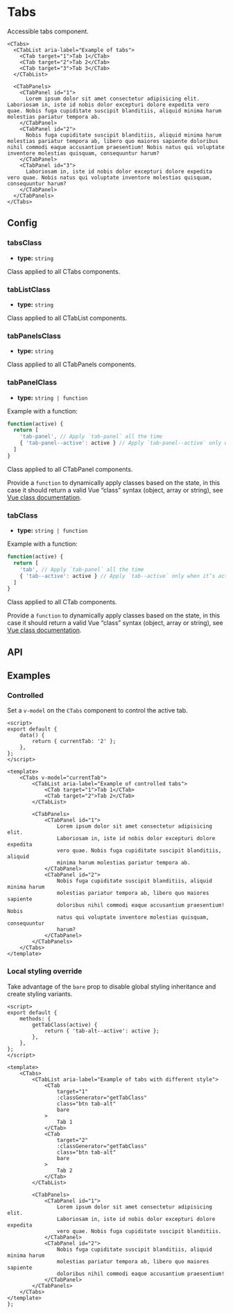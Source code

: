 # Tabs

Accessible tabs component.

```vue
<CTabs>
  <CTabList aria-label="Example of tabs">
    <CTab target="1">Tab 1</CTab>
    <CTab target="2">Tab 2</CTab>
    <CTab target="3">Tab 3</CTab>
  </CTabList>

  <CTabPanels>
    <CTabPanel id="1">
      Lorem ipsum dolor sit amet consectetur adipisicing elit. Laboriosam in, iste id nobis dolor excepturi dolore expedita vero quae. Nobis fuga cupiditate suscipit blanditiis, aliquid minima harum molestias pariatur tempora ab.
    </CTabPanel>
    <CTabPanel id="2">
      Nobis fuga cupiditate suscipit blanditiis, aliquid minima harum molestias pariatur tempora ab, libero quo maiores sapiente doloribus nihil commodi eaque accusantium praesentium! Nobis natus qui voluptate inventore molestias quisquam, consequuntur harum?
    </CTabPanel>
    <CTabPanel id="3">
      Laboriosam in, iste id nobis dolor excepturi dolore expedita vero quae. Nobis natus qui voluptate inventore molestias quisquam, consequuntur harum?
    </CTabPanel>
  </CTabPanels>
</CTabs>
```

## Config

### tabsClass

-   **type:** `string`

Class applied to all CTabs components.

### tabListClass

-   **type:** `string`

Class applied to all CTabList components.

### tabPanelsClass

-   **type:** `string`

Class applied to all CTabPanels components.

### tabPanelClass

-   **type:** `string | function`

Example with a function:

```js
function(active) {
  return [
    'tab-panel', // Apply `tab-panel` all the time
    { 'tab-panel--active': active } // Apply `tab-panel--active` only when it’s active
  ]
}
```

Class applied to all CTabPanel components.

Provide a `function` to dynamically apply classes based on the state, in this case it should return a valid Vue “class” syntax (object, array or string), see [Vue class documentation](https://vuejs.org/v2/guide/class-and-style.html).

### tabClass

-   **type:** `string | function`

Example with a function:

```js
function(active) {
  return [
    'tab', // Apply `tab-panel` all the time
    { 'tab--active': active } // Apply `tab--active` only when it’s active
  ]
}
```

Class applied to all CTab components.

Provide a `function` to dynamically apply classes based on the state, in this case it should return a valid Vue “class” syntax (object, array or string), see [Vue class documentation](https://vuejs.org/v2/guide/class-and-style.html).

## API

<Docgen :components="['CTabs', 'CTabList', 'CTab', 'CTabPanels', 'CTabPanel']" />

## Examples

### Controlled

Set a `v-model` on the `CTabs` component to control the active tab.

```vue
<script>
export default {
    data() {
        return { currentTab: '2' };
    },
};
</script>

<template>
    <CTabs v-model="currentTab">
        <CTabList aria-label="Example of controlled tabs">
            <CTab target="1">Tab 1</CTab>
            <CTab target="2">Tab 2</CTab>
        </CTabList>

        <CTabPanels>
            <CTabPanel id="1">
                Lorem ipsum dolor sit amet consectetur adipisicing elit.
                Laboriosam in, iste id nobis dolor excepturi dolore expedita
                vero quae. Nobis fuga cupiditate suscipit blanditiis, aliquid
                minima harum molestias pariatur tempora ab.
            </CTabPanel>
            <CTabPanel id="2">
                Nobis fuga cupiditate suscipit blanditiis, aliquid minima harum
                molestias pariatur tempora ab, libero quo maiores sapiente
                doloribus nihil commodi eaque accusantium praesentium! Nobis
                natus qui voluptate inventore molestias quisquam, consequuntur
                harum?
            </CTabPanel>
        </CTabPanels>
    </CTabs>
</template>
```

### Local styling override

Take advantage of the `bare` prop to disable global styling inheritance and create styling variants.

```vue
<script>
export default {
    methods: {
        getTabClass(active) {
            return { 'tab-alt--active': active };
        },
    },
};
</script>

<template>
    <CTabs>
        <CTabList aria-label="Example of tabs with different style">
            <CTab
                target="1"
                :classGenerator="getTabClass"
                class="btn tab-alt"
                bare
            >
                Tab 1
            </CTab>
            <CTab
                target="2"
                :classGenerator="getTabClass"
                class="btn tab-alt"
                bare
            >
                Tab 2
            </CTab>
        </CTabList>

        <CTabPanels>
            <CTabPanel id="1">
                Lorem ipsum dolor sit amet consectetur adipisicing elit.
                Laboriosam in, iste id nobis dolor excepturi dolore expedita
                vero quae. Nobis fuga cupiditate suscipit blanditiis.
            </CTabPanel>
            <CTabPanel id="2">
                Nobis fuga cupiditate suscipit blanditiis, aliquid minima harum
                molestias pariatur tempora ab, libero quo maiores sapiente
                doloribus nihil commodi eaque accusantium praesentium!
            </CTabPanel>
        </CTabPanels>
    </CTabs>
</template>
};
```
